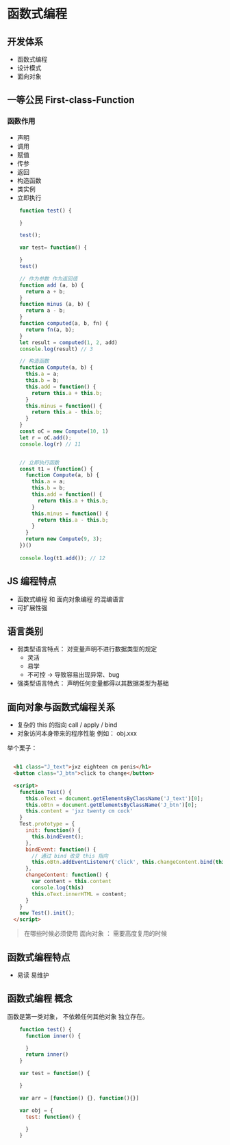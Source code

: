 # 函数式编程
## 开发体系
- 函数式编程
- 设计模式
- 面向对象

## 一等公民 First-class-Function
### 函数作用
- 声明
- 调用
- 赋值
- 传参
- 返回
- 构造函数
- 类实例
- 立即执行

```js
    function test() {

    }

    test();

    var test= function() {

    }
    test()

    // 作为参数 作为返回值
    function add (a, b) {
      return a + b;
    }
    function minus (a, b) {
      return a - b;
    }
    function computed(a, b, fn) {
      return fn(a, b);
    }
    let result = computed(1, 2, add)
    console.log(result) // 3

    // 构造函数
    function Compute(a, b) {
      this.a = a;
      this.b = b;
      this.add = function() {
        return this.a + this.b;
      }
      this.minus = function() {
        return this.a - this.b;
      }
    }
    const oC = new Compute(10, 1)
    let r = oC.add();
    console.log(r) // 11


    // 立即执行函数
    const t1 = (function() {
      function Compute(a, b) {
        this.a = a;
        this.b = b;
        this.add = function() {
          return this.a + this.b;
        }
        this.minus = function() {
          return this.a - this.b;
        }
      }
      return new Compute(9, 3);
    })()
    
    console.log(t1.add()); // 12
```



## JS 编程特点
- 函数式编程 和 面向对象编程 的混编语言
- 可扩展性强

## 语言类别
- 弱类型语言特点： 对变量声明不进行数据类型的规定 
  - 灵活 
  - 易学
  - 不可控 -> 导致容易出现异常、bug
- 强类型语言特点： 声明任何变量都得以其数据类型为基础

## 面向对象与函数式编程关系
- 复杂的 this 的指向  call / apply / bind
- 对象访问本身带来的程序性能 例如： obj.xxx


举个栗子：
```html

  <h1 class="J_text">jxz eighteen cm penis</h1>
  <button class="J_btn">click to change</button>

  <script>
    function Test() {
      this.oText = document.getElementsByClassName('J_text')[0];
      this.oBtn = document.getElementsByClassName('J_btn')[0];
      this.content = 'jxz twenty cm cock'
    }
    Test.prototype = {
      init: function() {
        this.bindEvent();
      },
      bindEvent: function() {
        // 通过 bind 改变 this 指向
        this.oBtn.addEventListener('click', this.changeContent.bind(this), false)
      },
      changeContent: function() {
        var content = this.content
        console.log(this)
        this.oText.innerHTML = content;
      }
    }
    new Test().init();
  </script>
```

> 在哪些时候必须使用 面向对象 ：  需要高度复用的时候

## 函数式编程特点
- 易读 易维护
## 函数式编程 概念
函数是第一类对象， 不依赖任何其他对象 独立存在。

```js
    function test() {
      function inner() {

      }
      return inner()
    }

    var test = function() {

    }

    var arr = [function() {}, function(){}]

    var obj = {
      test: function() {

      }
    }

```



